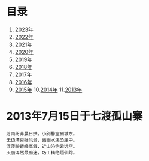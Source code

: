 
# 目录

1. [2023年](https://github.com/wmenjoy/my_poetries/issues/11)
2. [2022年](https://github.com/wmenjoy/my_poetries/issues/10)
3. [2021年](https://github.com/wmenjoy/my_poetries/issues/9)
4. [2020年](https://github.com/wmenjoy/my_poetries/issues/8)
5. [2019年](https://github.com/wmenjoy/my_poetries/issues/7)
6. [2018年](https://github.com/wmenjoy/my_poetries/issues/6)
7. [2017年](https://github.com/wmenjoy/my_poetries/issues/5)
8. [2016年](https://github.com/wmenjoy/my_poetries/issues/4)
9. [2015年](https://github.com/wmenjoy/my_poetries/issues/3)
10.[2014年](https://github.com/wmenjoy/my_poetries/issues/2)
11.[2013年](https://github.com/wmenjoy/my_poetries/issues/1)



# 2013年7月15日于七渡孤山寨

```
芳雨纷菲晨日拱，小别馨室到城东。
无边清秀好风景，幽幽水溪坠崖中。
浮萍映碧峰高耸，近山沁怡云远空。
天丽浑然最痴迷，巧工精绝蹑仙踪。
```


